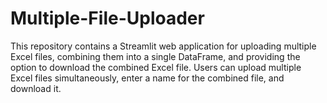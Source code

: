 # Multiple-File-Uploader
This repository contains a Streamlit web application for uploading multiple Excel files, combining them into a single DataFrame, and providing the option to download the combined Excel file. Users can upload multiple Excel files simultaneously, enter a name for the combined file, and download it.

